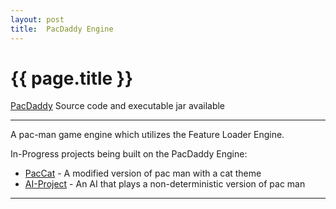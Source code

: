 ```yaml
---
layout: post
title:  PacDaddy Engine
---
```


{{ page.title }}
================

[PacDaddy][] Source code and executable jar available

---

A pac-man game engine which utilizes the Feature Loader Engine.

In-Progress projects being built on the PacDaddy Engine:

- [PacCat][] - A modified version of pac man with a cat theme
- [AI-Project][] - An AI that plays a non-deterministic version of pac man

---

[PacDaddy]: https://github.com/misterdustinface/PacDaddy
[PacCat]: https://github.com/misterdustinface/PacCat
[AI-Project]: https://github.com/misterdustinface/AI-Project-Mac-Pan
